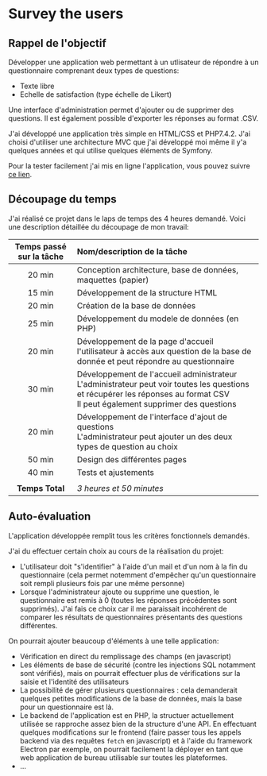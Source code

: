 # Survey the users



## Rappel de l'objectif 

Développer une application  web permettant à un utlisateur de répondre à un questionnaire comprenant deux types de questions:

- Texte libre
- Echelle de satisfaction (type échelle de Likert)

Une interface d'administration permet d'ajouter ou de supprimer des questions. Il est également possible d'exporter les réponses au format .CSV.



J'ai développé une application très simple en HTML/CSS et PHP7.4.2. J'ai choisi d'utiliser une architecture MVC que j'ai développé moi même il y'a quelques années et qui utilise quelques éléments de Symfony.

Pour la tester facilement j'ai mis en ligne l'application, vous pouvez suivre [ce lien](http://survey.newexplorers.fr/).



## Découpage du temps

J'ai réalisé ce projet dans le laps de temps des 4 heures demandé. Voici une description détaillée du découpage de mon travail:

| Temps passé sur la tâche | Nom/description de la tâche                                  |
| :----------------------: | :----------------------------------------------------------- |
|          20 min          | Conception architecture, base de données, maquettes (papier) |
|          15 min          | Développement de la structure HTML                           |
|          20 min          | Création de la base de données                               |
|          25 min          | Développement du modele de données (en PHP)                  |
|          20 min          | Développement de la page d'accueil<br />l'utilisateur à accès aux question de la base de donnée et peut répondre au questionnaire |
|          30 min          | Développement de l'accueil administrateur<br />L'administrateur peut voir toutes les questions et récupérer les réponses au format CSV<br />Il peut également supprimer des questions |
|          20 min          | Développement de l'interface d'ajout de questions<br />L'administrateur peut ajouter un des deux types de question au choix |
|          50 min          | Design des différentes pages                                 |
|          40 min          | Tests et ajustements                                         |
|                          |                                                              |
|     **Temps Total**      | *3 heures et 50 minutes*                                     |



## Auto-évaluation

L'application développée remplit tous les critères fonctionnels demandés.

J'ai du effectuer certain choix au cours de la réalisation du projet:

- L'utilisateur doit "s'identifier" à l'aide d'un mail et d'un nom à la fin du questionnaire (cela permet notemment d'empêcher qu'un questionnaire soit rempli plusieurs fois par une même personne)
- Lorsque l'administrateur ajoute ou supprime une question, le questionnaire est remis à 0 (toutes les réponses précédentes sont supprimés). J'ai fais ce choix car il me paraissait incohérent de comparer les résultats de questionnaires présentants des questions différentes.

On pourrait ajouter beaucoup d'éléments à une telle application:

- Vérification en direct du remplissage des champs (en javascript)
- Les éléments de base de sécurité (contre les injections SQL notamment sont vérifiés), mais on pourrait effectuer plus de vérifications sur la saisie et l'identité des utilisateurs
- La possibilité de gérer plusieurs questionnaires : cela demanderait quelques petites modifications de la base de données, mais la base pour un questionnaire est là.
- Le backend de l'application est en PHP, la structuer actuellement utilisée se rapproche assez bien de la structure d'une API. En effectuant quelques modifications sur le frontend (faire passer tous les appels backend via des requêtes `fetch` en javascript) et à l'aide du framework Electron par exemple, on pourrait facilement la déployer en tant que web application de bureau utilisable sur toutes les plateformes.
- ...

